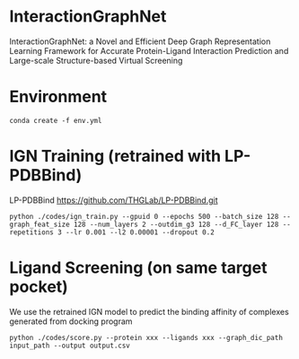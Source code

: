 # InteractionGraphNet
InteractionGraphNet: a Novel and Efficient Deep Graph Representation Learning Framework for Accurate Protein-Ligand Interaction Prediction and Large-scale Structure-based Virtual Screening

# Environment
```
conda create -f env.yml
```

# IGN Training (retrained with LP-PDBBind)
LP-PDBBind https://github.com/THGLab/LP-PDBBind.git
```
python ./codes/ign_train.py --gpuid 0 --epochs 500 --batch_size 128 --graph_feat_size 128 --num_layers 2 --outdim_g3 128 --d_FC_layer 128 --repetitions 3 --lr 0.001 --l2 0.00001 --dropout 0.2
```

# Ligand Screening (on same target pocket)
We use the retrained IGN model to predict the binding affinity of complexes generated from docking program
```
python ./codes/score.py --protein xxx --ligands xxx --graph_dic_path input_path --output output.csv
```
